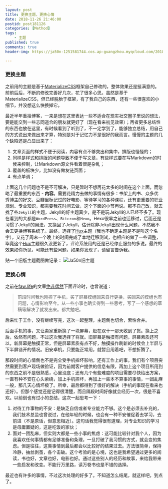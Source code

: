 ```yaml
---
layout: post
title: 更换主题，更换心情
date: 2018-11-26 21:46:00
postid: post181126
categories: [Method]
tags: 
    - 主题
published: true
comments: true
header-img: https://ja50n-1251581744.cos.ap-guangzhou.myqcloud.com/20181126171327.png

---
```


### 更换主题

之前用的主题是基于[MaterializeCSS](http://materializecss.com/)框架自己修改的，整体效果还是挺满意的。前前后后，不断的修改完善好几次，花了很多心思。虽然是基于MaterializeCSS，但已经脱胎于框架，有了我自己的东西，还有一些很喜欢的小细节，并没想这么快换掉它。

最近半年重拾博客，一来是想在这里表达一些不适合在现实社交圈子里说的想法，要是能交到一些志同道合的朋友就更好了（现在看来初见效果）；再者更多总结性的东西也放在这里，有时候看到了听到了，不一定学到了，能够独立总结，用自己的方式说出来做出来才算，特别是对于记忆力不是很好的我而言。慢慢的主题的几个缺陷还是凸显出来了：

1. 文章页面的样式不便于阅读，内容有点不够突出和集中，排版也怪怪的；
2. 同样是样式和排版的问题导致不便于写文章，有些样式要在写Markdown的时候来控制，让Markdown源文件看着很是杂乱；
3. 覆盖的板块少，比如没有做友链页面；
4. 有点单调；

上面这几个问题也不是不可解决，只是暂时不想再花太多的时间在这个上面，而忽略了最重要的东西 - **内容**。需要花精力去做的事情有很多：书架上的书、众多优秀博主的好文、豆瓣里标记过的好电影、等待学习的各种课程，还有更重要的职业规划、专业知识，都需要我花时间去做，这个下面的小节再说。那不自己改，就去找了些`Jekyll`的主题，Jekyll的好主题真少，是不是玩Jekyll的人已经不多了。现在看到的大都是`WordPress`、`Bitcron`和`Hexo`。Hexo很早之前也迁移过，后面还是习惯了Jekyll的用法，又换回了Jekyll，估计除非Jekyll出现什么问题，不然我不会去更换博客系统了。最终，选择了[Hux]主题（我也不确定主题是不是叫这个名字），又花了周末一个晚上的时间完成了本地迁移测试，也相应的做了一些调整，毕竟这个[Hux]主题很久没更新了，评论系统用的还是已经停止服务的多说。最终的效果如你所见，可能还有些问题，如果你发现了，请留言告诉我。

<!-- ![Ja50n新主题 - Hux](https://ja50n-1251581744.cos.ap-guangzhou.myqcloud.com/20181126204541.png) -->

贴一个旧版主题截图做记录：
![Ja50n旧主题](https://ja50n-1251581744.cos.ap-guangzhou.myqcloud.com/20181126204718.png)

### 更换心情

之前在[faw.life](http://faw.life/)的文章[绝非偶然](http://faw.life/index.php/2018/11/09/%e7%bb%9d%e9%9d%9e%e5%81%b6%e7%84%b6/)下面评论时，也曾说道：

> 前段时间我也刚摔了手机，买了屏幕模组回来自行更换，买回来的模组也有问题，心情影响至今。从一些小事也确实得到一些思考，写了一个感想的草稿等解决了就发出来。都共勉吧。

后来忙于工作，没有继续写完，这次一起整理，主题倒也切合，索性合并。

后面手机的事，又让卖家重新换了一块屏幕，赶在双十一那天收到了货。换上之后，依然有问题，不过这次我选择了将就。旧屏幕是触摸有问题，屏幕素质还可以，新屏幕是触摸正常，但是屏幕素质有点不好，触摸操作刷新的时候会上半屏与下半屏错开的情况。旧安卓机，只要能正常用，就暂且用着吧，不想折腾了。

那段时间的心情倒也不是完全受手机摔坏影响，还有工作上的事。我们有个项目突然需要到客户现场做验证，因为前期客户提供的信息有限，再加上这个项目所用到的东西之前不是很熟悉，心里没底；还有几个有些难度的项目需要尽快给出方案，一直有种不安在心头萦绕，加上手机摔坏，再加上一些本不算事的事情，一团乱麻一般，那几天心情坏极了。所幸，最后都得到了很好的解决（手机的事现在看来也还好）。但那个感觉还是记得很清楚，而且隔段时间好像就会经历一次，很是不喜欢。以前倒也有过小的总结，这次一起思考一下：

1. 对待工作事物的不安：是缺乏自信或者专业能力不够。这个是必须去补充的，我们技术总监也曾说过，在他年轻的时候，也会有一种不安催促着去学习，去前进（不是原话，但意思相近）。这句话我觉得很有道理，对专业知识的学习是毋庸置疑的，这是吃饭的家伙；
2. 面对一团乱麻，但实则大都是一些小事的焦虑：这可能比较针对我个人，因为我喜欢任何事情都有足够准备和条理，一旦打破了我习惯的方式，就会变的焦虑。但是往往，这类事情到最后都会以比较好的结果过去。方法很简单，保持冷静，抽丝剥茧，各个击破。这个考验的是心境，这也是我希望通过更多的阅读，书也好，文章也好，电影也好。通过这些别人的经历和故事，来给我带来一些启发和改变。不能行万里路，读万卷书也是不错的选择。

最近也有许多的事情，不过这次处理的好多了。不知道怎么结尾，就这样吧，到点了。

[Hux]:http://huangxuan.me/
